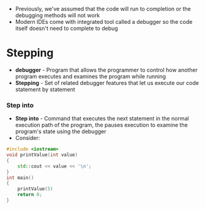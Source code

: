 - Previously, we've assumed that the code will run to completion or the debugging methods will not work
- Modern IDEs come with integrated tool called a debugger so the code itself doesn't need to complete to debug
# Stepping
- **debugger** - Program that allows the programmer to control how another program executes and examines the program while running
- **Stepping** - Set of related debugger features that let us execute our code statement by statement
### Step into
- **Step into** - Command that executes the next statement in the normal execution path of the program, the pauses execution to examine the program's state using the debugger
- Consider:
``` cpp
#include <iostream>
void printValue(int value)
{
	std::cout << value << '\n';
}
int main()
{
	printValue(5)
	return 0;
}
```